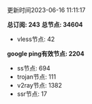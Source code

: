 更新时间2023-06-16 11:11:17

**总订阅: 243**
**总节点: 34604**
- vless节点: 42

**google ping有效节点: 2204**
- ss节点: 694
- trojan节点: 111
- v2ray节点: 1382
- ssr节点: 17
